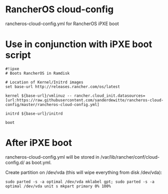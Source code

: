 # RancherOS cloud-config
rancheros-cloud-config.yml for RancherOS iPXE boot

# Use in conjunction with iPXE boot script
```
#!ipxe
# Boots RancherOS in Ramdisk

# Location of Kernel/Initrd images
set base-url http://releases.rancher.com/os/latest

kernel ${base-url}/vmlinuz -- rancher.cloud_init.datasources=[url:https://raw.githubusercontent.com/sanderdewitte/rancheros-cloud-config/master/rancheros-cloud-config.yml]

initrd ${base-url}/initrd

boot
```

# After iPXE boot
rancheros-cloud-config.yml will be stored in /var/lib/rancher/conf/cloud-config.d/ as boot.yml.

Create partition on /dev/vda (this will wipe everything from disk /dev/vda):

`sudo parted -s -a optimal /dev/vda mklabel gpt; sudo parted -s -a optimal /dev/vda unit s mkpart primary 0% 100%`
